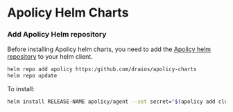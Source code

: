 # Apolicy Helm Charts

### Add Apolicy Helm repository

Before installing Apolicy helm charts, you need to add the [Apolicy helm repository](https://github.com/draios/apolicy-charts) to your helm client.

```bash
helm repo add apolicy https:/github.com/draios/apolicy-charts
helm repo update
```

To install:

```bash
helm install RELEASE-NAME apolicy/agent --set secret="$(apolicy add cluster CLUSTER --output-secret --user USER --password PASSWORD)"
```
